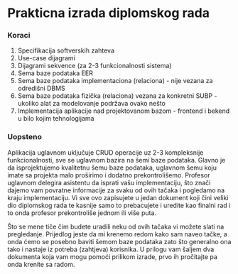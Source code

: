 # Prakticna izrada diplomskog rada

### Koraci

1. Specifikacija softverskih zahteva
2. Use-case dijagrami
3. Dijagrami sekvence (za 2-3 funkcionalnosti sistema)
4. Sema baze podataka EER
5. Sema baze podataka implementaciona (relaciona) - nije vezana za odredišni DBMS
6. Sema baze podataka fizička (relaciona) vezana za konkretni SUBP - ukoliko alat za modelovanje podržava ovako nešto
7. Implementacija aplikacije nad projektovanom bazom - frontend i bekend u bilo kojim tehnologijama

### Uopsteno

Aplikacija uglavnom uključuje CRUD operacije uz 2-3 kompleksnije funkcionalnosti, sve se uglavnom bazira na šemi baze podataka.
Glavno je da isprojektujemo kvalitetnu šemu baze podataka, uglavnom šemu koju imate sa projekta malo proširimo i dodatno prekontrolišemo.
Profesor uglavnom delegira asistentu da isprati vašu implementaciju, što znači dajemo vam povratne informacije za svaku od ovih tačaka i pogledamo na kraju implementaciju.
Vi sve ovo zapisujete u jedan dokument koji čini veliki dio diplomskog rada te kasnije samo to prebacujete i uredite kao finalni rad i to onda profesor prekontroliše jednom ili više puta.

Što se mene tiče čim budete uradili neku od ovih tačaka vi možete slati na pregledanje.
Prijedlog jeste da mi krenemo redom kako sam naveo tačke, a onda ćemo se posebno baviti šemom baze podataka zato što generalno ona tako i nastaje iz potreba (zahtjeva) korisnika.
U prilogu vam šaljem dva dokumenta koja vam mogu pomoći prilikom izrade, prvo ih pročitajte pa onda krenite sa radom.
